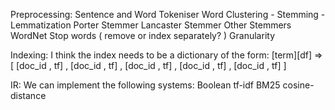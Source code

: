 Preprocessing:
Sentence and Word Tokeniser 
Word Clustering - Stemming - Lemmatization
	Porter Stemmer
	Lancaster Stemmer 
	Other Stemmers
	WordNet
Stop words ( remove or index separately? )
Granularity


Indexing:
I think the index needs to be a dictionary of the form:
[term][df] => [ [doc_id , tf] , [doc_id , tf] , [doc_id , tf] , [doc_id , tf] , [doc_id , tf] ]

IR:
We can implement the following systems:
Boolean
tf-idf
BM25
cosine-distance

